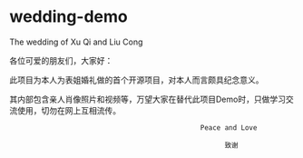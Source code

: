 # wedding-demo
The wedding of Xu Qi and Liu Cong

各位可爱的朋友们，大家好：

此项目为本人为表姐婚礼做的首个开源项目，对本人而言颇具纪念意义。  

其内部包含亲人肖像照片和视频等，万望大家在替代此项目Demo时，只做学习交流使用，切勿在网上互相流传。

                                                   Peace and Love
                                 
                                                         致谢
